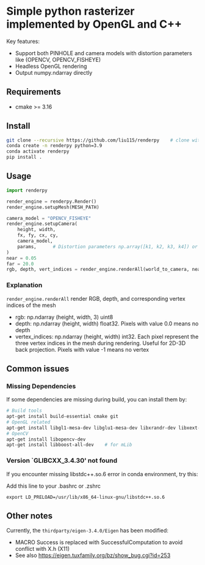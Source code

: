 # Simple python rasterizer implemented by OpenGL and C++

Key features:
- Support both PINHOLE and camera models with distortion parameters like (OPENCV, OPENCV_FISHEYE)
- Headless OpenGL rendering
- Output numpy.ndarray directly

## Requirements
- cmake >= 3.16


## Install
```bash
git clone --recursive https://github.com/liu115/renderpy    # clone with submodules
conda create -n renderpy python=3.9
conda activate renderpy
pip install .
```


## Usage

```python
import renderpy

render_engine = renderpy.Render()
render_engine.setupMesh(MESH_PATH)

camera_model = "OPENCV_FISHEYE"
render_engine.setupCamera(
    height, width,
    fx, fy, cx, cy,
    camera_model,
    params,      # Distortion parameters np.array([k1, k2, k3, k4]) or np.array([k1, k2, p1, p2])
)
near = 0.05
far = 20.0
rgb, depth, vert_indices = render_engine.renderAll(world_to_camera, near, far)
```
### Explanation

`render_engine.renderAll` render RGB, depth, and corresponding vertex indices of the mesh

* rgb: np.ndarray (height, width, 3) uint8
* depth: np.ndarray (height, width) float32. Pixels with value 0.0 means no depth
* vertex_indices: np.ndarray (height, width) int32. Each pixel represent the three vertex indices in the mesh during rendering. Useful for 2D-3D back projection. Pixels with value -1 means no vertex

## Common issues

### Missing Dependencies
If some dependencies are missing during build, you can install them by:
```bash
# Build tools
apt-get install build-essential cmake git
# OpenGL related
apt-get install libgl1-mesa-dev libglu1-mesa-dev libxrandr-dev libxext-dev
# OpenCV
apt-get install libopencv-dev
apt-get install libboost-all-dev    # for mLib
```

### Version `GLIBCXX_3.4.30' not found
If you encounter missing libstdc++.so.6 error in conda environment, try this:

Add this line to your .bashrc or .zshrc
```
export LD_PRELOAD=/usr/lib/x86_64-linux-gnu/libstdc++.so.6
```

## Other notes

Currently, the `thirdparty/eigen-3.4.0/Eigen` has been modified:
*  MACRO Success is replaced with SuccessfulComputation to avoid conflict with X.h (X11)
* See also https://eigen.tuxfamily.org/bz/show_bug.cgi?id=253
